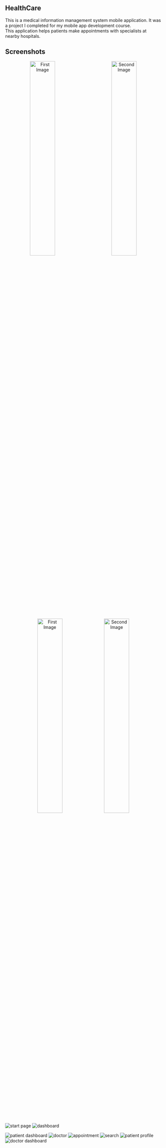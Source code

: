 ## HealthCare
This is a medical information management system mobile application. It was a project I completed for my mobile app development course. This application helps patients make appointments with specialists at nearby hospitals.

## Screenshots

<p align="center" style="margin-bottom: 60px">
  <img src="https://i.ibb.co/VJFxS5x/start-page.jpg" alt="First Image" style="width: 40%; margin-right: 2%;">&nbsp;&nbsp;&nbsp;&nbsp;&nbsp;&nbsp;&nbsp;&nbsp;&nbsp;&nbsp;&nbsp;&nbsp;
  <img src="https://i.ibb.co/xGCpzMY/dashboard.jpg" alt="Second Image" style="width: 40%;">
</p>


<div style="height: 4%;"></div>



<p align="center" style="margin-bottom: 60px">
  <img src="https://i.ibb.co/VJFxS5x/start-page.jpg" alt="First Image" style="width: 40%; margin-right: 2%;">
  <img src="https://i.ibb.co/xGCpzMY/dashboard.jpg" alt="Second Image" style="width: 40%;">
</p>




![start page](https://i.ibb.co/VJFxS5x/start-page.jpg)
![dashboard](https://i.ibb.co/xGCpzMY/dashboard.jpg)



![patient dashboard](https://ibb.co/XD8stzc)
![doctor](https://ibb.co/0Cy1ykb)
![appointment](https://ibb.co/YD1RLbH)
![search](https://ibb.co/WpsCSYN)
![patient profile](https://ibb.co/Ssb6JNf)
![doctor dashboard](https://ibb.co/829L4fq)
